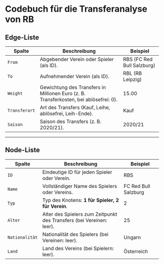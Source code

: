 # Codebuch für die Transferanalyse von RB 

## Edge-Liste

| **Spalte**     | **Beschreibung**                                                                    | **Beispiel**              |
|-----------------|------------------------------------------------------------------------------------|---------------------------|
| `From`         | Abgebender Verein oder Spieler (als ID).                                           | RBS (FC Red Bull Salzburg)|
| `To`           | Aufnehmender Verein (als ID).                                                     | RBL (RB Leipzig)          |
| `Weight`       | Gewichtung des Transfers in Millionen Euro (z. B. Transferkosten, bei ablösefrei: 0). | 15.00                   |
| `Transferart`  | Art des Transfers (Kauf, Leihe, ablösefrei, Leih-Ende).                            | Kauf                      |
| `Saison`       | Saison des Transfers (z. B. 2020/21).                                              | 2020/21                   |

---

## Node-Liste

| **Spalte**     | **Beschreibung**                                                                    | **Beispiel**              |
|-----------------|------------------------------------------------------------------------------------|---------------------------|
| `ID`           | Eindeutige ID für jeden Spieler oder Verein.                                       | RBS                       |
| `Name`         | Vollständiger Name des Spielers oder Vereins.                                      | FC Red Bull Salzburg      |
| `Typ`          | Typ des Knotens: **1 für Spieler, 2 für Verein**.                                  | 2                         |
| `Alter`        | Alter des Spielers zum Zeitpunkt des Transfers (bei Vereinen: leer).               | 25                        |
| `Nationalität` | Nationalität des Spielers (bei Vereinen: leer).                                    | Ungarn                    |
| `Land`         | Land des Vereins (bei Spielern: leer).                                             | Österreich                |
